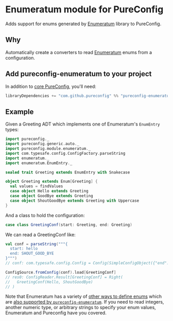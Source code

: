 # Enumeratum module for PureConfig

Adds support for enums generated by [Enumeratum](https://github.com/lloydmeta/enumeratum) library to PureConfig.

## Why

Automatically create a converters to read [Enumeratum](https://github.com/lloydmeta/enumeratum) enums from a configuration.

## Add pureconfig-enumeratum to your project

In addition to [core PureConfig](https://github.com/pureconfig/pureconfig), you'll need:

```scala
libraryDependencies += "com.github.pureconfig" %% "pureconfig-enumeratum" % "0.17.7"
```

## Example

Given a Greeting ADT which implements one of Enumeratum's `EnumEntry` types:

```scala
import pureconfig._
import pureconfig.generic.auto._
import pureconfig.module.enumeratum._
import com.typesafe.config.ConfigFactory.parseString
import enumeratum._
import enumeratum.EnumEntry._

sealed trait Greeting extends EnumEntry with Snakecase

object Greeting extends Enum[Greeting] {
  val values = findValues
  case object Hello extends Greeting
  case object GoodBye extends Greeting
  case object ShoutGoodBye extends Greeting with Uppercase
}
```

And a class to hold the configuration:
```scala
case class GreetingConf(start: Greeting, end: Greeting)
```

We can read a GreetingConf like:
```scala
val conf = parseString("""{
  start: hello
  end: SHOUT_GOOD_BYE
}""")
// conf: com.typesafe.config.Config = Config(SimpleConfigObject({"end":"SHOUT_GOOD_BYE","start":"hello"}))

ConfigSource.fromConfig(conf).load[GreetingConf]
// res0: ConfigReader.Result[GreetingConf] = Right(
//   GreetingConf(Hello, ShoutGoodBye)
// )
```

Note that Enumeratum has a variety of [other ways to define enums](https://github.com/lloydmeta/enumeratum#more-examples) which are [also supported by `pureconfig-enumeratum`](src/test/scala/pureconfig/module/enumeratum/EnumeratumConvertTest.scala). If you need to read integers, another numeric type, or arbitrary strings to specify your enum values, Enumeratum and Pureconfig have you covered.
